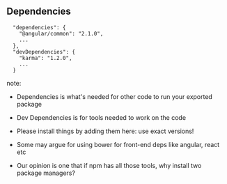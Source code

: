 ## Dependencies

```
  "dependencies": {
    "@angular/common": "2.1.0",
    ...
  },
  "devDependencies": {
    "karma": "1.2.0",
    ...
  }
```

note:
- Dependencies is what's needed for other code to run your exported package
- Dev Dependencies is for tools needed to work on the code

- Please install things by adding them here: use exact versions!

- Some may argue for using bower for front-end deps like angular, react etc
- Our opinion is one that if npm has all those tools, why install two package managers?